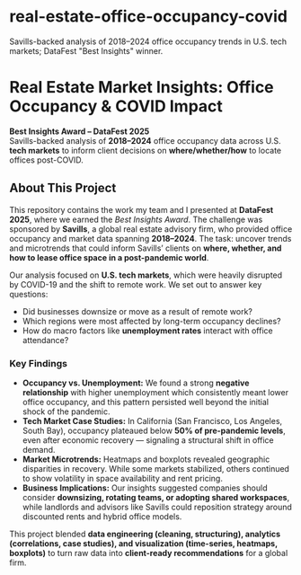 # real-estate-office-occupancy-covid
Savills-backed analysis of 2018–2024 office occupancy trends in U.S. tech markets; DataFest "Best Insights" winner.

# Real Estate Market Insights: Office Occupancy & COVID Impact

**Best Insights Award – DataFest 2025**  
Savills-backed analysis of **2018–2024** office occupancy data across U.S. **tech markets** to inform client decisions on **where/whether/how** to locate offices post-COVID.

## About This Project

This repository contains the work my team and I presented at **DataFest 2025**, where we earned the *Best Insights Award*. The challenge was sponsored by **Savills**, a global real estate advisory firm, who provided office occupancy and market data spanning **2018–2024**. The task: uncover trends and microtrends that could inform Savills’ clients on **where, whether, and how to lease office space in a post-pandemic world**.

Our analysis focused on **U.S. tech markets**, which were heavily disrupted by COVID-19 and the shift to remote work. We set out to answer key questions:  
- Did businesses downsize or move as a result of remote work?  
- Which regions were most affected by long-term occupancy declines?  
- How do macro factors like **unemployment rates** interact with office attendance?  

### Key Findings
- **Occupancy vs. Unemployment:** We found a strong **negative relationship** with higher unemployment which consistently meant lower office occupancy, and this pattern persisted well beyond the initial shock of the pandemic.  
- **Tech Market Case Studies:** In California (San Francisco, Los Angeles, South Bay), occupancy plateaued below **50% of pre-pandemic levels**, even after economic recovery — signaling a structural shift in office demand.  
- **Market Microtrends:** Heatmaps and boxplots revealed geographic disparities in recovery. While some markets stabilized, others continued to show volatility in space availability and rent pricing.  
- **Business Implications:** Our insights suggested companies should consider **downsizing, rotating teams, or adopting shared workspaces**, while landlords and advisors like Savills could reposition strategy around discounted rents and hybrid office models.  

This project blended **data engineering (cleaning, structuring), analytics (correlations, case studies), and visualization (time-series, heatmaps, boxplots)** to turn raw data into **client-ready recommendations** for a global firm.  
